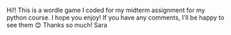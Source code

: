 Hi!!
This is a wordle game I coded for my midterm assignment for my python course.
I hope you enjoy!
If you have any comments, I'll be happy to see them 😊 
Thanks so much!
Sara
